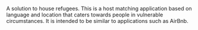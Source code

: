 A solution to house refugees. 
This is a host matching application based on language and location that caters towards people in vulnerable circumstances. 
It is intended to be similar to applications such as AirBnb.
